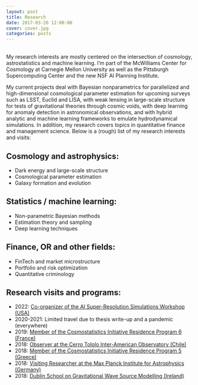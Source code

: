 ```yaml
---
layout: post
title: Research
date: 2017-03-26 12:00:00
cover: cover.jpg
categories: posts
---
```


<br>
My research interests are mostly centered on the intersection of cosmology, astrostatistics and machine learning. I’m part of the McWilliams Center for Cosmology at Carnegie Mellon University as well as the Pittsburgh Supercomputing Center and the new NSF AI Planning Institute.

My current projects deal with Bayesian nonparametrics for parallelized and high-dimensional cosmological parameter estimation for upcoming surveys such as LSST, Euclid and LISA, with weak lensing in large-scale structure for tests of gravitational theories through cosmic voids, with deep learning for anomaly detection in astronomical observations, and with hybrid analytic and machine learning frameworks to emulate hydrodynamical simulations. In addition, my research covers topics in quantitative finance and management science. Below is a (rough) list of my research interests and visits:

<!--My research interests are mostly centered on the intersection of cosmology, astrostatistics and machine learning. I’m part of the McWilliams Center for Cosmology at Carnegie Mellon University as well as the Pittsburgh Supercomputing Center and the new NSF AI Planning Institute. My current projects deal with Bayesian nonparametrics for parallelized and high-dimensional cosmological parameter estimation for upcoming surveys such as LSST and Euclid, with large-scale structure weak lensing and tests of gravitational theories through cosmic voids, with deep learning for anomaly detection in astronomical observations, and with hybrid analytic and machine learning frameworks to emulate hydrodynamical simulations. In addition, my research covers topics in quantitative finance and management science. Below is a (rough) list of my research interests and visits:-->

## Cosmology and astrophysics:

* Dark energy and large-scale structure
* Cosmological parameter estimation
* Galaxy formation and evolution

## Statistics / machine learning:

* Non-parametric Bayesian methods
* Estimation theory and sampling
* Deep learning techniques

## Finance, OR and other fields:

* FinTech and market microstructure
* Portfolio and risk optimization
* Quantitative criminology


## Research visits and programs:

* 2022: [Co-organizer of the AI Super-Resolution Simulations Workshop (USA)](https://events.mcs.cmu.edu/aisrs22/)
* 2020-2021: Limited travel due to thesis write-up and a pandemic (everywhere)
* 2019: [Member of the Cosmostatistics Initiative Residence Program 6 (France)](https://cosmostatistics-initiative.org/residence-programs/crp6/)
* 2018: [Observer at the Cerro Tololo Inter-American Observatory (Chile)](http://www.ctio.noao.edu/noao)
* 2018: [Member of the Cosmostatistics Initiative Residence Program 5 (Greece)](https://cosmostatistics-initiative.org/residence-programs/coin-residence-program-5-chania-greece/)
* 2018: [Visiting Researcher at the Max Planck Institute for Astrophysics (Germany)](https://www.mpa-garching.mpg.de)
* 2018: [Dublin School on Gravitational Wave Source Modelling (Ireland)](https://maths.ucd.ie/dsgwsm)

<br>
